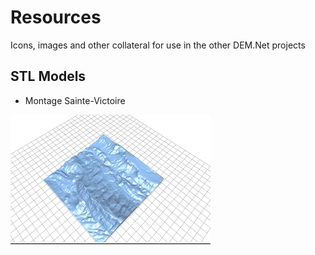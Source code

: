 # Resources
Icons, images and other collateral for use in the other DEM.Net projects

## STL Models
- Montage Sainte-Victoire

![](https://github.com/dem-net/Resources/blob/master/images/SteVictoire.gif "Logo Title Text 1")
